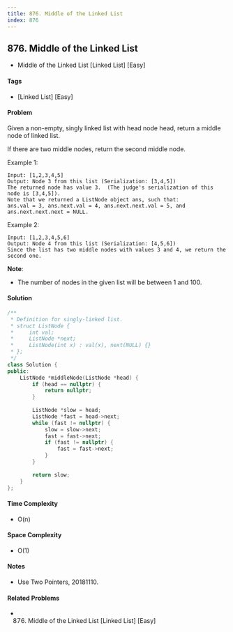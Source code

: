 ```yaml
---
title: 876. Middle of the Linked List
index: 876
---
```


## 876. Middle of the Linked List
- Middle of the Linked List [Linked List] [Easy]

#### Tags
- [Linked List] [Easy]

#### Problem
Given a non-empty, singly linked list with head node head, return a middle node of linked list.

If there are two middle nodes, return the second middle node.

Example 1:

    Input: [1,2,3,4,5]
    Output: Node 3 from this list (Serialization: [3,4,5])
    The returned node has value 3.  (The judge's serialization of this node is [3,4,5]).
    Note that we returned a ListNode object ans, such that:
    ans.val = 3, ans.next.val = 4, ans.next.next.val = 5, and ans.next.next.next = NULL.

Example 2:

    Input: [1,2,3,4,5,6]
    Output: Node 4 from this list (Serialization: [4,5,6])
    Since the list has two middle nodes with values 3 and 4, we return the second one.
 
**Note**:

- The number of nodes in the given list will be between 1 and 100.

#### Solution
``` C++
/**
 * Definition for singly-linked list.
 * struct ListNode {
 *     int val;
 *     ListNode *next;
 *     ListNode(int x) : val(x), next(NULL) {}
 * };
 */
class Solution {
public:
    ListNode *middleNode(ListNode *head) {
        if (head == nullptr) {
            return nullptr;
        }
        
        ListNode *slow = head;
        ListNode *fast = head->next;
        while (fast != nullptr) {
            slow = slow->next;
            fast = fast->next;
            if (fast != nullptr) {
                fast = fast->next;
            }
        }
        
        return slow;
    }
};
```

#### Time Complexity
- O(n)

#### Space Complexity
- O(1)

#### Notes
- Use Two Pointers, 20181110.

#### Related Problems
- 876. Middle of the Linked List [Linked List] [Easy]
